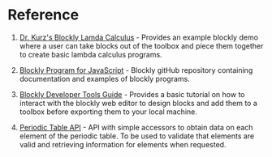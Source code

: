# Reference
1. [Dr. Kurz's Blockly Lamda Calculus](https://github.com/alexhkurz/BlocklyLambdaCalculus/tree/main) - Provides an example blockly demo where a user can take blocks out of the toolbox and piece them together to create basic lambda calculus programs.

2. [Blockly Program for JavaScript](https://github.com/google/blockly) - Blockly gitHub repository containing documentation and examples of blockly programs.

3. [Blockly Developer Tools Guide](https://developers.google.com/blockly/guides/create-custom-blocks/blockly-developer-tools) - Provides a basic tutorial on how to interact with the blockly web editor to design blocks and add them to a toolbox before exporting them to your local machine.

4. [Periodic Table API](https://documenter.getpostman.com/view/14793990/TzmCgD9k#9d3d1bd2-3bc5-474d-8a0d-7987e659d29c) - API with simple accessors to obtain data on each element of the periodic table. To be used to validate that elements are valid and retrieving information for elements when requested.
